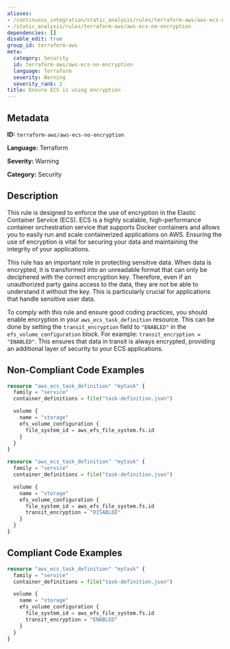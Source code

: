 ```yaml
---
aliases:
- /continuous_integration/static_analysis/rules/terraform-aws/aws-ecs-no-encryption
- /static_analysis/rules/terraform-aws/aws-ecs-no-encryption
dependencies: []
disable_edit: true
group_id: terraform-aws
meta:
  category: Security
  id: terraform-aws/aws-ecs-no-encryption
  language: Terraform
  severity: Warning
  severity_rank: 2
title: Ensure ECS is using encryption
---
```

<!--  SOURCED FROM https://github.com/DataDog/datadog-static-analyzer-rule-docs -->


## Metadata
**ID:** `terraform-aws/aws-ecs-no-encryption`

**Language:** Terraform

**Severity:** Warning

**Category:** Security

## Description
This rule is designed to enforce the use of encryption in the Elastic Container Service (ECS). ECS is a highly scalable, high-performance container orchestration service that supports Docker containers and allows you to easily run and scale containerized applications on AWS. Ensuring the use of encryption is vital for securing your data and maintaining the integrity of your applications.

This rule has an important role in protecting sensitive data. When data is encrypted, it is transformed into an unreadable format that can only be deciphered with the correct encryption key. Therefore, even if an unauthorized party gains access to the data, they are not be able to understand it without the key. This is particularly crucial for applications that handle sensitive user data.

To comply with this rule and ensure good coding practices, you should enable encryption in your `aws_ecs_task_definition` resource. This can be done by setting the `transit_encryption` field to `"ENABLED"` in the `efs_volume_configuration` block. For example: `transit_encryption = "ENABLED"`. This ensures that data in transit is always encrypted, providing an additional layer of security to your ECS applications.

## Non-Compliant Code Examples
```terraform
resource "aws_ecs_task_definition" "mytask" {
  family = "service"
  container_definitions = file("task-definition.json")

  volume {
    name = "storage"
    efs_volume_configuration {
      file_system_id = aws_efs_file_system.fs.id
    }
  }
}
```

```terraform
resource "aws_ecs_task_definition" "mytask" {
  family = "service"
  container_definitions = file("task-definition.json")

  volume {
    name = "storage"
    efs_volume_configuration {
      file_system_id = aws_efs_file_system.fs.id
      transit_encryption = "DISABLED"
    }
  }
}
```

## Compliant Code Examples
```terraform
resource "aws_ecs_task_definition" "mytask" {
  family = "service"
  container_definitions = file("task-definition.json")

  volume {
    name = "storage"
    efs_volume_configuration {
      file_system_id = aws_efs_file_system.fs.id
      transit_encryption = "ENABLED"
    }
  }
}
```
